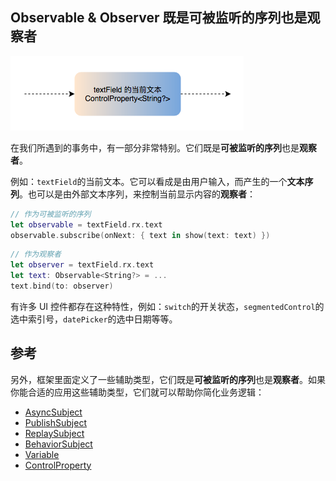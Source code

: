 ## Observable & Observer 既是可被监听的序列也是观察者

![](/assets/ObservableAndObserver/ObservableAndObserver.png)

在我们所遇到的事务中，有一部分非常特别。它们既是**可被监听的序列**也是**观察者**。

例如：`textField`的当前文本。它可以看成是由用户输入，而产生的一个**文本序列**。也可以是由外部文本序列，来控制当前显示内容的**观察者**：

```swift
// 作为可被监听的序列
let observable = textField.rx.text
observable.subscribe(onNext: { text in show(text: text) })
```

```swift
// 作为观察者
let observer = textField.rx.text
let text: Observable<String?> = ...
text.bind(to: observer)
```

有许多 UI 控件都存在这种特性，例如：`switch`的开关状态，`segmentedControl`的选中索引号，`datePicker`的选中日期等等。

## 参考

另外，框架里面定义了一些辅助类型，它们既是**可被监听的序列**也是**观察者**。如果你能合适的应用这些辅助类型，它们就可以帮助你简化业务逻辑：

* [AsyncSubject](observable_and_observer/async_subject.md)
* [PublishSubject](observable_and_observer/publish_subject.md)
* [ReplaySubject](observable_and_observer/replay_subject.md)
* [BehaviorSubject](observable_and_observer/behavior_subject.md)
* [Variable](observable_and_observer/variable.md)
* [ControlProperty](observable_and_observer/control_property.md)
